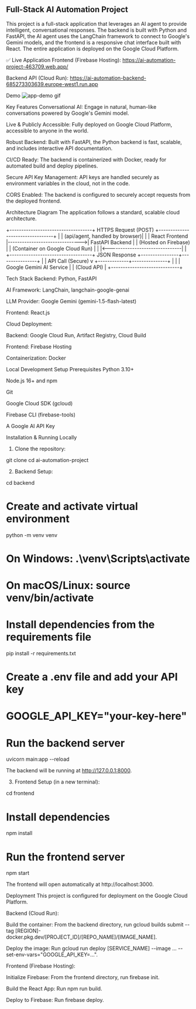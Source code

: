 ## Full-Stack AI Automation Project
This project is a full-stack application that leverages an AI agent to provide intelligent, conversational responses. The backend is built with Python and FastAPI, the AI agent uses the LangChain framework to connect to Google's Gemini models, and the frontend is a responsive chat interface built with React. The entire application is deployed on the Google Cloud Platform.

✅ Live Application
Frontend (Firebase Hosting): https://ai-automation-project-463709.web.app/

Backend API (Cloud Run): https://ai-automation-backend-685273303639.europe-west1.run.app

Demo
![app-demo gif](https://github.com/user-attachments/assets/74184478-c666-41c5-a077-b378ee65160d)

Key Features
Conversational AI: Engage in natural, human-like conversations powered by Google's Gemini model.

Live & Publicly Accessible: Fully deployed on Google Cloud Platform, accessible to anyone in the world.

Robust Backend: Built with FastAPI, the Python backend is fast, scalable, and includes interactive API documentation.

CI/CD Ready: The backend is containerized with Docker, ready for automated build and deploy pipelines.

Secure API Key Management: API keys are handled securely as environment variables in the cloud, not in the code.

CORS Enabled: The backend is configured to securely accept requests from the deployed frontend.

Architecture Diagram
The application follows a standard, scalable cloud architecture.

+-----------------------------------+      HTTPS Request (POST)      +---------------------------------+
|                                   | (api/agent, handled by browser)|                                 |
|    React Frontend                 |------------------------------->|   FastAPI Backend               |
| (Hosted on Firebase)              |                                | (Container on Google Cloud Run) |
|                                   |<-------------------------------|                                 |
+-----------------------------------+         JSON Response          +----------------+----------------+
                                                                                      |
                                                                                      | API Call (Secure)
                                                                                      v
                                                                        +-------------+---------------+
                                                                        |                             |
                                                                        | Google Gemini AI Service    |
                                                                        |      (Cloud API)            |
                                                                        +-----------------------------+

Tech Stack
Backend: Python, FastAPI

AI Framework: LangChain, langchain-google-genai

LLM Provider: Google Gemini (gemini-1.5-flash-latest)

Frontend: React.js

Cloud Deployment:

Backend: Google Cloud Run, Artifact Registry, Cloud Build

Frontend: Firebase Hosting

Containerization: Docker

Local Development Setup
Prerequisites
Python 3.10+

Node.js 16+ and npm

Git

Google Cloud SDK (gcloud)

Firebase CLI (firebase-tools)

A Google AI API Key

Installation & Running Locally
1. Clone the repository:

git clone <your-repo-url>
cd ai-automation-project

2. Backend Setup:

cd backend

# Create and activate virtual environment
python -m venv venv
# On Windows: .\\venv\\Scripts\\activate
# On macOS/Linux: source venv/bin/activate

# Install dependencies from the requirements file
pip install -r requirements.txt

# Create a .env file and add your API key
# GOOGLE_API_KEY="your-key-here"

# Run the backend server
uvicorn main:app --reload

The backend will be running at http://127.0.0.1:8000.

3. Frontend Setup (in a new terminal):

cd frontend

# Install dependencies
npm install

# Run the frontend server
npm start

The frontend will open automatically at http://localhost:3000.

Deployment
This project is configured for deployment on the Google Cloud Platform.

Backend (Cloud Run):

Build the container: From the backend directory, run gcloud builds submit --tag [REGION]-docker.pkg.dev/[PROJECT_ID]/[REPO_NAME]/[IMAGE_NAME].

Deploy the image: Run gcloud run deploy [SERVICE_NAME] --image ... --set-env-vars="GOOGLE_API_KEY=...".

Frontend (Firebase Hosting):

Initialize Firebase: From the frontend directory, run firebase init.

Build the React App: Run npm run build.

Deploy to Firebase: Run firebase deploy.